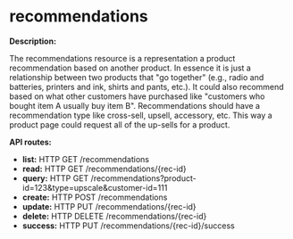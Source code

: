 # recommendations

**Description:**

The recommendations resource is a representation a product recommendation based on another product. In essence it is just a relationship between two products that "go together" (e.g., radio and batteries, printers and ink, shirts and pants, etc.). It could also recommend based on what other customers have purchased like "customers who bought item A usually buy item B". Recommendations should have a recommendation type like cross-sell, upsell, accessory, etc. This way a product page could request all of the up-sells for a product.   

**API routes:** 

- **list:** HTTP GET /recommendations
- **read:** HTTP GET /recommendations/{rec-id}
- **query:** HTTP GET /recommendations?product-id=123&type=upscale&customer-id=111
- **create:** HTTP POST /recommendations 
- **update:** HTTP PUT /recommendations/{rec-id}
- **delete:** HTTP DELETE /recommendations/{rec-id}
- **success:** HTTP PUT /recommendations/{rec-id}/success
